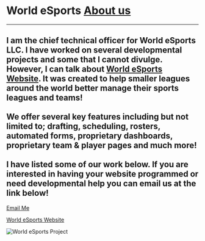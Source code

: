 # World eSports <a href="https://bestthereis1983.me/aboutme">About us</a>
---

I am the chief technical officer for World eSports LLC. I have worked on several developmental projects and some that I cannot divulge. However, I can talk about <a href="https://worldesports.app">World eSports Website</a>. It was created to help smaller leagues around the world better manage their sports leagues and teams! 
<br></br>
We offer several key features including but not limited to; drafting, scheduling, rosters, automated forms, proprietary dashboards, proprietary team & player pages and much more!
<br></br>
I have listed some of our work below. If you are interested in having your website programmed or need developmental help you can email us at the link below!
---

<a href="mailto:chieftech@worldesports.app">Email Me</a>

<a href="https://worldesports.app" target="_blank">World eSports Website</a>


 <img src="https://worldesports.app/media/f55a4s3v/wehl_media_logo_4.png" alt="World eSports Project"><br>
 
